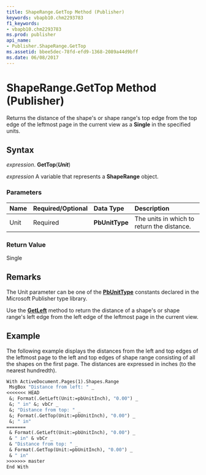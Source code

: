 ```yaml
---
title: ShapeRange.GetTop Method (Publisher)
keywords: vbapb10.chm2293783
f1_keywords:
- vbapb10.chm2293783
ms.prod: publisher
api_name:
- Publisher.ShapeRange.GetTop
ms.assetid: bbee5dec-78fd-efd9-1368-2089a44d9bff
ms.date: 06/08/2017
---
```



# ShapeRange.GetTop Method (Publisher)

Returns the distance of the shape's or shape range's top edge from the top edge of the leftmost page in the current view as a  **Single** in the specified units.


## Syntax

 _expression_. **GetTop**(**_Unit_**)

 _expression_ A variable that represents a  **ShapeRange** object.


### Parameters



|**Name**|**Required/Optional**|**Data Type**|**Description**|
|:-----|:-----|:-----|:-----|
|Unit|Required| **PbUnitType**|The units in which to return the distance.|

### Return Value

Single


## Remarks

The Unit parameter can be one of the  **[PbUnitType](Publisher.PbUnitType.md)** constants declared in the Microsoft Publisher type library.

Use the  **[GetLeft](Publisher.Shape.GetLeft.md)** method to return the distance of a shape's or shape range's left edge from the left edge of the leftmost page in the current view.


## Example

The following example displays the distances from the left and top edges of the leftmost page to the left and top edges of shape range consisting of all the shapes on the first page. The distances are expressed in inches (to the nearest hundredth).


```vb
With ActiveDocument.Pages(1).Shapes.Range 
 MsgBox "Distance from left: " _ 
<<<<<<< HEAD
 &; Format(.GetLeft(Unit:=pbUnitInch), "0.00") _ 
 &; " in" &; vbCr _ 
 &; "Distance from top: " _ 
 &; Format(.GetTop(Unit:=pbUnitInch), "0.00") _ 
 &; " in" 
=======
 & Format(.GetLeft(Unit:=pbUnitInch), "0.00") _ 
 & " in" & vbCr _ 
 & "Distance from top: " _ 
 & Format(.GetTop(Unit:=pbUnitInch), "0.00") _ 
 & " in" 
>>>>>>> master
End With
```


